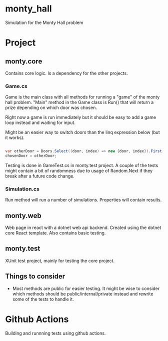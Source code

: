 # monty_hall
Simulation for the Monty Hall problem

# Project

## monty.core
Contains core logic. Is a dependency for the other projects. 

### Game.cs
Game is the main class with all methods for running a "game" of the monty hall problem. "Main" method in the Game class is Run() that will return a prize depending on which door was chosen.

Right now a game is run immediately but it should be easy to add a game loop instead and waiting for input. 

Might be an easier way to switch doors than the linq expression below (but it works).

```csharp

var otherDoor = Doors.Select((door, index) => new {door, index}).First(x => !x.door.isOpen && x.index != chosenDoor).index;
chosenDoor = otherDoor;

```

Testing is done in GameTest.cs in monty.test project. A couple of the tests might contain a bit of randomness due to usage of Random.Next if they break after a future code change. 

### Simulation.cs
Run method will run a number of simulations. Properties will contain results. 

## monty.web
Web page in react with a dotnet web api backend. Created using the dotnet core React template. Also contains basic testing.

## monty.test
XUnit test project, mainly for testing the core project. 

## Things to consider
* Most methods are public for easier testing. It might be wise to consider which methods should be public/internal/private instead and rewrite some of the tests to handle it. 

# Github Actions
Building and runnning tests using github actions. 
